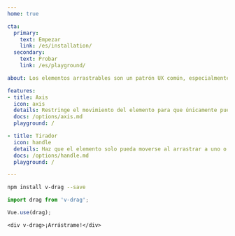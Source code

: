 ```yaml
---
home: true

cta:
  primary:
    text: Empezar
    link: /es/installation/
  secondary:
    text: Probar
    link: /es/playground/

about: Los elementos arrastrables son un patrón UX común, especialmente en pantallas táctiles. Pero como desarrollador, puede que sepas lo difícil que es aplicarlo con JavaScript. Además, Vue.js no ayuda en este caso. Así que para simplificarlo, v-drag fue escrito. Su propósito es que se pueda rápidamente integrar y personalizar elementos arrastrables en proyectos que usen Vue.js.

features:
- title: Axis
  icon: axis
  details: Restringe el movimiento del elemento para que únicamente pueda seguir la dirección del eje vertical o del horizontal.
  docs: /options/axis.md
  playground: /

- title: Tirador
  icon: handle
  details: Haz que el elemento solo pueda moverse al arrastrar a uno o más elementos concretos, estén situados dentro o fuera.
  docs: /options/handle.md
  playground: /

---
```


```bash
npm install v-drag --save
```

```js
import drag from 'v-drag';

Vue.use(drag);
```

```vue
<div v-drag>¡Arrástrame!</div>
```
